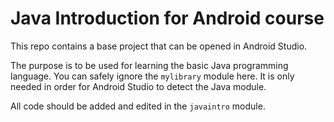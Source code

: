 # Java Introduction for Android course

This repo contains a base project that can be opened in Android Studio.

The purpose is to be used for learning the basic Java programming language.
You can safely ignore the `mylibrary` module here. It is only needed in order for
Android Studio to detect the Java module.

All code should be added and edited in the `javaintro` module.